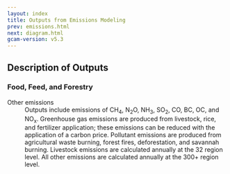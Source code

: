 ```yaml
---
layout: index
title: Outputs from Emissions Modeling
prev: emissions.html
next: diagram.html
gcam-version: v5.3 
---
```


## Description of Outputs

### Food, Feed, and Forestry

<dl>
<dt>Other emissions</dt> <dd>Outputs include emissions of
CH<sub>4</sub>, N<sub>2</sub>O, NH<sub>3</sub>, SO<sub>2</sub>, CO,
BC, OC, and NO<sub>x</sub>. Greenhouse gas emissions are produced from
livestock, rice, and fertilizer application; these emissions can be
reduced with the application of a carbon price. Pollutant emissions
are produced from agricultural waste burning, forest fires,
deforestation, and savannah burning. Livestock emissions are
calculated annually at the 32 region level. All other emissions are
calculated annually at the 300+ region level.</dd>
</dl><br/>